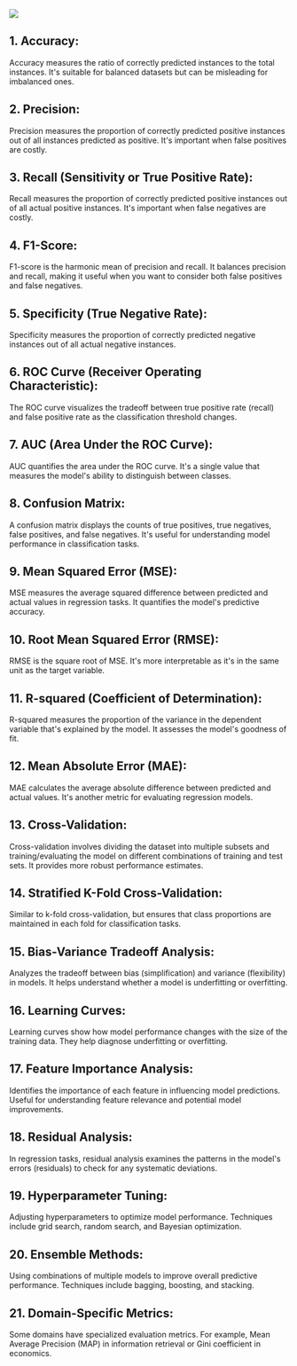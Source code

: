 



<img src="https://github.com/mankarsnehal/100-Days-of-Code-Data-Science/blob/main/28.%20Day%2028%20-%20Model%20Evaluation%20Technique/evaluation.png">


## 1. Accuracy:

Accuracy measures the ratio of correctly predicted instances to the total instances. It's suitable for balanced datasets but can be misleading for imbalanced ones.

## 2. Precision:
Precision measures the proportion of correctly predicted positive instances out of all instances predicted as positive. It's important when false positives are costly.

## 3. Recall (Sensitivity or True Positive Rate):
Recall measures the proportion of correctly predicted positive instances out of all actual positive instances. It's important when false negatives are costly.

## 4. F1-Score:
F1-score is the harmonic mean of precision and recall. It balances precision and recall, making it useful when you want to consider both false positives and false negatives.

## 5. Specificity (True Negative Rate):
Specificity measures the proportion of correctly predicted negative instances out of all actual negative instances.

## 6. ROC Curve (Receiver Operating Characteristic):
The ROC curve visualizes the tradeoff between true positive rate (recall) and false positive rate as the classification threshold changes.

## 7. AUC (Area Under the ROC Curve):
AUC quantifies the area under the ROC curve. It's a single value that measures the model's ability to distinguish between classes.

## 8. Confusion Matrix:
A confusion matrix displays the counts of true positives, true negatives, false positives, and false negatives. It's useful for understanding model performance in classification tasks.

## 9. Mean Squared Error (MSE):
MSE measures the average squared difference between predicted and actual values in regression tasks. It quantifies the model's predictive accuracy.

## 10. Root Mean Squared Error (RMSE):
RMSE is the square root of MSE. It's more interpretable as it's in the same unit as the target variable.

## 11. R-squared (Coefficient of Determination):
R-squared measures the proportion of the variance in the dependent variable that's explained by the model. It assesses the model's goodness of fit.

## 12. Mean Absolute Error (MAE):
MAE calculates the average absolute difference between predicted and actual values. It's another metric for evaluating regression models.

## 13. Cross-Validation:
Cross-validation involves dividing the dataset into multiple subsets and training/evaluating the model on different combinations of training and test sets. It provides more robust performance estimates.

## 14. Stratified K-Fold Cross-Validation:
Similar to k-fold cross-validation, but ensures that class proportions are maintained in each fold for classification tasks.

## 15. Bias-Variance Tradeoff Analysis:
Analyzes the tradeoff between bias (simplification) and variance (flexibility) in models. It helps understand whether a model is underfitting or overfitting.

## 16. Learning Curves:
Learning curves show how model performance changes with the size of the training data. They help diagnose underfitting or overfitting.

## 17. Feature Importance Analysis:
Identifies the importance of each feature in influencing model predictions. Useful for understanding feature relevance and potential model improvements.

## 18. Residual Analysis:
In regression tasks, residual analysis examines the patterns in the model's errors (residuals) to check for any systematic deviations.

## 19. Hyperparameter Tuning:
Adjusting hyperparameters to optimize model performance. Techniques include grid search, random search, and Bayesian optimization.

## 20. Ensemble Methods:
Using combinations of multiple models to improve overall predictive performance. Techniques include bagging, boosting, and stacking.

## 21. Domain-Specific Metrics:
Some domains have specialized evaluation metrics. For example, Mean Average Precision (MAP) in information retrieval or Gini coefficient in economics.
